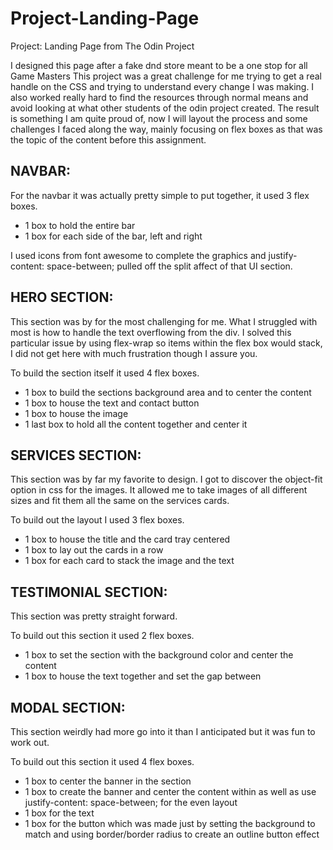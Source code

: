 # Project-Landing-Page
Project: Landing Page from The Odin Project

I designed this page after a fake dnd store meant to be a one stop for all Game Masters
This project was a great challenge for me trying to get a real handle on the CSS and trying to understand every change I was making.
I also worked really hard to find the resources through normal means and avoid looking at what other students of the odin project created.
The result is something I am quite proud of, now I will layout the process and some challenges I faced along the way, mainly focusing on flex
boxes as that was the topic of the content before this assignment.

## NAVBAR:
For the navbar it was actually pretty simple to put together, it used 3 flex boxes.
- 1 box to hold the entire bar
- 1 box for each side of the bar, left and right

I used icons from font awesome to complete the graphics and justify-content: space-between; pulled off the split affect of that UI section.

## HERO SECTION:
This section was by for the most challenging for me. What I struggled with most is how to handle the text overflowing from the div.
I solved this particular issue by using flex-wrap so items within the flex box would stack, I did not get here with much frustration
though I assure you.

To build the section itself it used 4 flex boxes.
- 1 box to build the sections background area and to center the content
- 1 box to house the text and contact button
- 1 box to house the image
- 1 last box to hold all the content together and center it

## SERVICES SECTION:
This section was by far my favorite to design. I got to discover the object-fit option in css for the images. It allowed me
to take images of all different sizes and fit them all the same on the services cards. 

To build out the layout I used 3 flex boxes.
- 1 box to house the title and the card tray centered
- 1 box to lay out the cards in a row
- 1 box for each card to stack the image and the text

## TESTIMONIAL SECTION:
This section was pretty straight forward. 

To build out this section it used 2 flex boxes.
- 1 box to set the section with the background color and center the content
- 1 box to house the text together and set the gap between

## MODAL SECTION:
This section weirdly had more go into it than I anticipated but it was fun to work out.

To build out this section it used 4 flex boxes.
- 1 box to center the banner in the section
- 1 box to create the banner and center the content within as well as use justify-content: space-between; for the even layout
- 1 box for the text
- 1 box for the button which was made just by setting the background to match and using border/border radius to create an outline button effect
